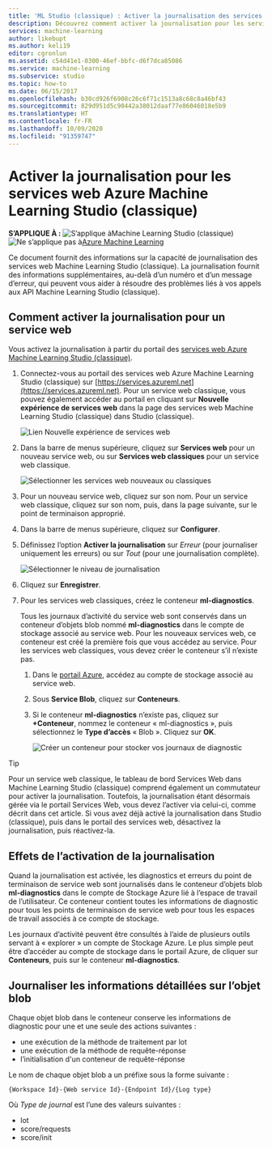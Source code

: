 ```yaml
---
title: 'ML Studio (classique) : Activer la journalisation des services web - Azure'
description: Découvrez comment activer la journalisation pour les services web Machine Learning Studio (classique). La journalisation fournit des informations supplémentaires pour vous aider à résoudre les problèmes des API.
services: machine-learning
author: likebupt
ms.author: keli19
editor: cgronlun
ms.assetid: c54d41e1-0300-46ef-bbfc-d6f7dca85086
ms.service: machine-learning
ms.subservice: studio
ms.topic: how-to
ms.date: 06/15/2017
ms.openlocfilehash: b30cd926f6908c26c6f71c1513a8c68c8a46bf43
ms.sourcegitcommit: 829d951d5c90442a38012daaf77e86046018e5b9
ms.translationtype: HT
ms.contentlocale: fr-FR
ms.lasthandoff: 10/09/2020
ms.locfileid: "91359747"
---
```

# <a name="enable-logging-for-azure-machine-learning-studio-classic-web-services"></a>Activer la journalisation pour les services web Azure Machine Learning Studio (classique)

**S’APPLIQUE À :**  ![S’applique à ](../../../includes/media/aml-applies-to-skus/yes.png)Machine Learning Studio (classique)   ![Ne s’applique pas à ](../../../includes/media/aml-applies-to-skus/no.png)[Azure Machine Learning](../compare-azure-ml-to-studio-classic.md)


Ce document fournit des informations sur la capacité de journalisation des services web Machine Learning Studio (classique). La journalisation fournit des informations supplémentaires, au-delà d’un numéro et d’un message d’erreur, qui peuvent vous aider à résoudre des problèmes liés à vos appels aux API Machine Learning Studio (classique).  

## <a name="how-to-enable-logging-for-a-web-service"></a>Comment activer la journalisation pour un service web

Vous activez la journalisation à partir du portail des [services web Azure Machine Learning Studio (classique)](https://services.azureml.net). 

1. Connectez-vous au portail des services web Azure Machine Learning Studio (classique) sur [https://services.azureml.net](https://services.azureml.net). Pour un service web classique, vous pouvez également accéder au portail en cliquant sur **Nouvelle expérience de services web** dans la page des services web Machine Learning Studio (classique) dans Studio (classique).

   ![Lien Nouvelle expérience de services web](./media/web-services-logging/new-web-services-experience-link.png)

2. Dans la barre de menus supérieure, cliquez sur **Services web** pour un nouveau service web, ou sur **Services web classiques** pour un service web classique.

   ![Sélectionner les services web nouveaux ou classiques](./media/web-services-logging/select-web-service.png)

3. Pour un nouveau service web, cliquez sur son nom. Pour un service web classique, cliquez sur son nom, puis, dans la page suivante, sur le point de terminaison approprié.

4. Dans la barre de menus supérieure, cliquez sur **Configurer**.

5. Définissez l’option **Activer la journalisation** sur *Erreur* (pour journaliser uniquement les erreurs) ou sur *Tout* (pour une journalisation complète).

   ![Sélectionner le niveau de journalisation](./media/web-services-logging/enable-logging.png)

6. Cliquez sur **Enregistrer**.

7. Pour les services web classiques, créez le conteneur **ml-diagnostics**.

   Tous les journaux d’activité du service web sont conservés dans un conteneur d’objets blob nommé **ml-diagnostics** dans le compte de stockage associé au service web. Pour les nouveaux services web, ce conteneur est créé la première fois que vous accédez au service. Pour les services web classiques, vous devez créer le conteneur s’il n’existe pas. 

   1. Dans le [portail Azure](https://portal.azure.com), accédez au compte de stockage associé au service web.

   2. Sous **Service Blob**, cliquez sur **Conteneurs**.

   3. Si le conteneur **ml-diagnostics** n’existe pas, cliquez sur **+Conteneur**, nommez le conteneur « ml-diagnostics », puis sélectionnez le **Type d’accès** « Blob ». Cliquez sur **OK**.

      ![Créer un conteneur pour stocker vos journaux de diagnostic](./media/web-services-logging/create-ml-diagnostics-container.png)

> [!TIP]
>
> Pour un service web classique, le tableau de bord Services Web dans Machine Learning Studio (classique) comprend également un commutateur pour activer la journalisation. Toutefois, la journalisation étant désormais gérée via le portail Services Web, vous devez l’activer via celui-ci, comme décrit dans cet article. Si vous avez déjà activé la journalisation dans Studio (classique), puis dans le portail des services web, désactivez la journalisation, puis réactivez-la.


## <a name="the-effects-of-enabling-logging"></a>Effets de l’activation de la journalisation
Quand la journalisation est activée, les diagnostics et erreurs du point de terminaison de service web sont journalisés dans le conteneur d’objets blob **ml-diagnostics** dans le compte de Stockage Azure lié à l’espace de travail de l’utilisateur. Ce conteneur contient toutes les informations de diagnostic pour tous les points de terminaison de service web pour tous les espaces de travail associés à ce compte de stockage.

Les journaux d’activité peuvent être consultés à l’aide de plusieurs outils servant à « explorer » un compte de Stockage Azure. Le plus simple peut être d’accéder au compte de stockage dans le portail Azure, de cliquer sur **Conteneurs**, puis sur le conteneur **ml-diagnostics**.  

## <a name="log-blob-detail-information"></a>Journaliser les informations détaillées sur l’objet blob
Chaque objet blob dans le conteneur conserve les informations de diagnostic pour une et une seule des actions suivantes :

* une exécution de la méthode de traitement par lot  
* une exécution de la méthode de requête-réponse  
* l’initialisation d'un conteneur de requête-réponse

Le nom de chaque objet blob a un préfixe sous la forme suivante : 


`{Workspace Id}-{Web service Id}-{Endpoint Id}/{Log type}`


Où _Type de journal_ est l’une des valeurs suivantes :  

* lot  
* score/requests  
* score/init  

